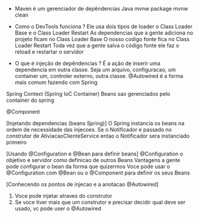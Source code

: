 - Maven é um gerenciador de depêndencias Java
mvnw package
mvnw clean

- Como o DevTools funciona ?
Ele usa dois tipos de loader o Class Loader Base e o Class Loader Restart
As dependencias que a gente adiciona no projeto ficam no Class Loader Base
O nosso codigo fonte fica no Class Loader Restart
Toda vez que a gente salva o código fonte ele faz o reload e restartar o servidor

- O que é injeção de depêndencias ?
É a ação de inserir uma dependencia em outra classe. 
Seja um arquivo, configuracao, um container um, controler externo, outra classe.
@Autowired é a forma mais comum fazendo com Spring

Spring Context (Spring IoC Container)
Beans sao gerenciados pelo container do spring

@Component

[Injetando dependencias (beans Spring)]
O Spring instancia os beans na ordem de necessidade das injecoes. 
Se o Notificador e passado no construtor de AtiviacaoClienteService 
entao o Notificador sera instanciado primeiro

[Usando @Configuration e @Bean para definir beans]
@Configuration o objetivo e servidor como definicao de outros Beans
Vantagens a gente pode configurar o bean da forma que quizermos
Voce pode usar o @Configuration com @Bean ou o @Component para definir os seus Beans

[Conhecendo os pontos de injecao e a anotacao @Autowired]
1. Voce pode injetar atraves do construtor
2. Se voce tiver mais que um construtor e precisar decidir qual deve ser usado, vc pode user o @Autowired